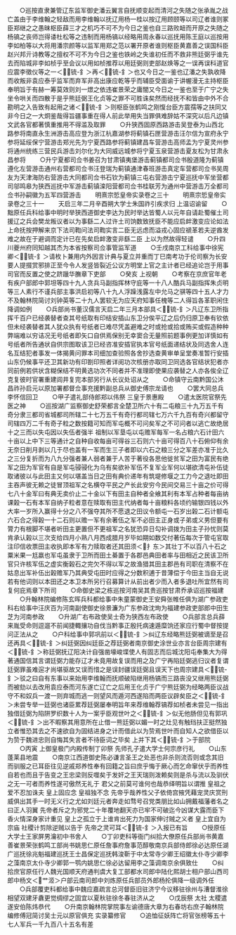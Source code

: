 <!-- { "loadSidebar": true } -->
　　○巡按直隶兼管辽东监军御史潘云翼言自抚顺变起而清河之失随之张承胤之战亡盖由于李维翰之轻敌而用李维翰以抚辽用杨一桂以按辽用顾颐等以司辽者谁则冢臣郑继之之愚昧枢臣薛三才之机巧不可不为今日之鉴也自三路败衄而开原之失随之杨镐之丧师岂得诿杜松等之违制而用杨镐以经略用周永春以巡抚用陈王庭以巡按用李如柏等以大将用潘宗颜等以监军用郑之范以署开原者谁则枢臣黄嘉善之误国科臣赵兴邦亓诗教等之擅权不可不为今日之鉴也铁岭之失谁初任而不救非熊廷弼乎谁先去而陷城非李如桢乎至会议以用如桢推荐以用廷弼则吏部赵焕等之一误再误科道官应震李徵仪等之一＜锍-釒＞再＜锍-釒＞也又今日之一鉴也辽潘之失孰收降而收叛非袁应泰乎监军而弃军非高出康应乾等乎而辅臣受面谕于讲幄漫无主持枢臣奉明旨于有赫一筹莫效则刘一燝之依违崔景荣之庸闇又今日之一鉴也至于广宁之失坐令哄关而四散于是乎熊廷弼王化贞等之罪不可胜诛矣然而经抚不和皆由中外不合勘明之入告致有起用之诸＜锍-釒＞则枢臣张鹤鸣之刚愎台臣方震孺等之扶同又非今日之一大炯鉴哉得旨疆事重在得人前此举用失当罪俱难辞姑不深究以后凡边镇文武各官都著慎重推用不得滥及取罪
　　○升狭西固原西路游击吴登泰为山西北路参将南直永生洲游击高应登为浙江杭嘉湖参将蓟镇石匣营游击汪尔信为宣府永宁参将延绥保宁营游击郑光先为宁夏西路参将蓟镇建昌车营游击高师孟为宁夏灵州参将通州统练三营民兵游击刘尔化为大同威远城参将宁夏玉泉营游击夏友松为甘肃永昌参将
　　○升宁夏都司佥书姜召为甘肃镇夷堡游击蓟镇都司佥书殷道隆为蓟镇遵化左营游击通州右营都司佥书汪登瑞为蓟镇通津春班游击真定车营都司佥书吴周友为天津海防右营游击大同都司佥书石钦为蓟镇三屯右营游击宁夏巡抚中军坐营都司邬鸣皋为狭西巡抚中军游击蓟镇滦阳营都司佥书桂联芳为通州中营游击万全都司佥书孙嗣徽为五军四营游击
　　明熹宗悊皇帝实录卷之三十
　　明熹宗悊皇帝实录卷之三十一
　　天启三年二月辛酉朔大学士朱国祚引疾求归  上温诏谕留
　　○黜原任兵科给事中明时举狭西道御史李达为民时举达皆蜀人以元年自请赴蜀催土司援辽之兵会樊龙叛议者以为事繇二人过许土司饷数致抚臣不能应启衅激变应论如法  上命抚按押解来京下法司鞫问法司鞫实言二臣无远虑而溢戎心固应禠革若夫逆酋发难之故在于避调而定计已在先矣启衅激变非繇二臣  上以为然故得轻谴
　　○升四川夔州府同知越其杰为本省按察司佥事管监军道
　　○壬戌南京工科给事中徐宪卿＜锍-釒＞请枚卜兼用内外因言计典与夏立并重而丁巳南考功于伦司察为长安要人提掇赏邪排正至今令人发竖皆裂近公议方明堂上官之主计者已经追论岂于用事司官而反置之使之跻躐华膴章下吏部
　　○癸亥  上视朝
　　○考察在京庶官年老有疾户部郎中郭坦等四十九人贪兵马副指挥林守庇等一十八人酷兵马副指挥朱贞明等三人素行不谨兵部主事洪启初等八十九人浮躁浅露左中允马之骐等四十五人才力不及翰林院简讨刘钟英等二十九人罢软无为应天府知事任槐等二人得旨各革职闲住降调如例
　　○兵部尚书董汉儒言天启二年三月本部具＜锍-釒＞凡辽东卫所指挥千百户已经袭替者查其号纸取有印结安插山东卫分俟平辽之后仍归原卫奉有钦依但未经袭替者其人犹众执有号纸者已难尽凭盖避难之时或抢或拾或贿买或假造种种弊端难以穷诘况无号纸者即矢口自供焉保别无幸窦合无量照前题事例更加详慎如有号纸者所告通状自供宗图取该卫已经咨准安插官执本官号纸面递结状及同选舍人连名互结犯者事发一体揭黄问罪本司细加查验照各舍抄选查黄审单呈堂奏准暂行安插山东仍候事平还卫其新功有印劄印照者详阅功次核册亦取同卫同选各官结状犯者亦同前例若供状含糊保结不明黄选功次不同者并不准理即使果应袭替之人亦各俟全辽克复彼时官署重建闾井复完本部另行从长议处诏从之
　　○命镇守云南黔国公沐昌祚孙启元以原加署都督佥事充援黔副总兵从御史傅宗龙请也
　　○罢大同总兵李怀信回卫
　　○甲子遣礼部侍郎郑以伟祭  三皇于景惠殿
　　○遣太医院官祭先医之神
　　○巡按湖广监察御史舒荣都言全楚卫所六十有二屯粮三十九万五千有奇分隶三都司省城都司所辖二十七万五千有奇行都司辖七万六千九百有奇兴都留守司辖四万二千有奇子粒之数按籍可知而军屯概不可问矣军之不可问者以逃亡故绝居十之三而以失屯因以失伍者强半  祖制以军垦屯以屯赡军每军一名占粮六石计田六十亩以上中下三等通计之自种自收每亩可得谷三石则六十亩可得百八十石俯仰有余无奈日削月剥以几于尽也盖有一军而生三子者即以六石之粮三分之军差亦准于比久之三分复折而为八九分强者兼人弱者兼于人苦于著役各思他徙贫军之田为富民有绝军之田为军官有自是军屯骎骎化为乌有矣欲补军伍不复军业军何以堪欲清屯补伍徒取诸彼以与此田主又何以堪盖当日之田有典价递年有筑堤修堰之工力今之退吐即田主吞声彼无赖之徒冒顶祖军之名横夺平民之产长此安穷今民间交易三十亩之价可得七八十金军曰有典无卖价止二十金以下有田主自种者全飨其利有本军占种者每亩纳课榖一石有本军自纳子粒者意在赎取有田主代纳者每十亩粮料各顷约输银四钱以外大率一岁所入赢得十分之八不强夺其所不愿退之田议令额屯一石岁出榖二石计额屯六石合之得榖一十二石则以赡一军有余著伍之军不必田主正身或子弟或义男但要有膂力有根脚不堪者听田主更置但不更祖军之名犹恐异日勾补调拨为田主子孙忧则莫肯承认榖以三次支给四月小熟八月西成腊月岁毕如期如数交付著伍每次于管屯官取注印信收票田主收执即本军有力赎取者还其田须＜扌东＞其壮丁不以百八十石之粟米果一尪嬴也军屯虽隶于卫所而田土綦置于各郡邑典田者率与田相近之民该卫所官只许核军伍之虚实衡榖石之完欠不得以军之故渔猎其田主郡邑有司职在清察不在姑息出军补伍出榖赡军乃其典受屯田时应得之分数积逋于昔薄偿于今田主当自无说若有他词则以本田还之本卫本所另行召募算计从前出者少而入者多退吐所宜然有司复何庇焉章下所司
　　○命御史梁之栋巡按河南吴其贵巡按甘肃乔承诏巡按福建
　　○升翰林院编修陈玄晖兵科都给事中朱童蒙御史王安舜张帷任俱为湖广参政吏科右给事中汪庆百为河南副使御史徐景濂为广东参政沈珣为福建参政吏部郎中田生芝为河南参政
　　○升湖广右布政使吴士奇为狭西左布政使
　　○兵部言总兵薛来胤受命则逗遛不前闻捷輙攘功自伐当黔事正殷托病速遁糜饷还家应行蜀中督按提问正法从之
　　○户科给事中郭巩前以＜锍-釒＞纠辽东经略熊廷弼被谪至是召还再具＜锍-釒＞纠廷弼因纠廷臣之荐廷弼者南京御史涂世业亦言台臣周宗建有＜锍-釒＞称廷弼抚辽阳决计自强凿壕峻堞使人有固志而后城沈阳屯奉集大为得著通国信其言谓廷弼力能存辽才未竟用故复误而用之及广宁再陷廷弼逃归议者复谓廷弼罪虽难逭才尚堪驱故又误而惜之是误封疆误廷弼且误天下也周宗建具＜锍-釒＞驳之曰自有东事以来始用李维翰而抚顺破陷继用杨镐而三路丧没又继用熊廷弼而被劾以去改用袁应泰而河东遂亡辽亡之后用王化贞于广宁熊廷弼为经略两臣议战守不和奴兵一渡一则弃城而逃一则望风而遁河西遂陷而两臣议辟矣臣之＜锍-釒＞未尝专举一廷弼也诸臣累荐廷弼屡奉明旨年来荐维翰荐镐荐如桢者未尝见一指出独借廷弼为陷阱罗织数十人为一案乎臣观世叶之＜锍-釒＞似无他肠但见有郭巩＜锍-釒＞出不暇察其用意所在止借一熊廷弼以媚一时之灶见有触珰扶正挺然独立者惟恐其去之不速欲自为固结进身之计而借此以为贽焉世叶而自知人之欲借臣以为贽于魏进忠则自悔其失言者不待臣词之毕矣  上并下其＜锍-釒＞于部院
　　○丙寅  上御皇极门内殿传制丁卯祭  先师孔子遣大学士何宗彦行礼
　　○山东蓬莱县地震
　　○南京江西道御史陈必谦言圣王之处恶也非杀则流否则或念其旧而驯服之已耳臣往见逆戚郑养性奉有回籍之旨曰庶乎悔于厥心而乞命窜伏乎而养性自若也而且于告变之王忠梁则反噬矣于发奸之王天瑞则泼赖矣则是杀与流以及驯伏之无一可者而养性遂可傲然无礼于  君父之前莫可谁何也哉恭绎明旨以谓推  皇祖之爱不忍加诛夫  皇上固应念  皇祖独不念  先帝乎哉养性父子依倚宫掖凭藉宠灵庆赏刑威俱出其手一时无义行之尤如刘廷元者奔走如骛号召党类朋比如山拥戴福藩者名之曰正人羽翼  先帝者斥之为邪党二十年覆地翻天亦已牢不可破迄今凶谋大露而臣下香火情深身家计重见  皇上之孤立于上谁肯出死力为国家伸讨贼之义者  皇上宜自为  宗庙  社稷计剪除逆贼以告于  先帝之灵可耳＜锍-釒＞入报已有旨
　　○授原任大学士王家屏男瀹初中书舍人
　　○丁卯吏科等衙门纠拾大僚原任兵部尚书黄嘉善崔景荣张鹤鸣工部尚书姚思仁原任詹事府詹事范醇敬南京兵部侍郎徐必达原任湖广巡抚徐兆魁福建巡抚王士昌保定巡抚韩浚靳于中太常寺少卿王绍徽太仆寺少卿李之藻南京太仆寺少卿郭一鹗内姚思仁徐必达留用李之藻调南京余俱致仕
　　○纠拾庶官原任行人魏光国顺天府通判虞大复工部都水司郎中陆化熙胡士相户部山西司郎中杨文＜艹洍＞户部云南司郎中刘炼原任兵部员外郎杨抡俱降一级调外任
　　○兵部覆吏科都给事中魏应嘉疏言总河督臣旧驻济宁今议移驻徐州与漕督淮徐相望双建牙纛更觉绸缪之固宜以夏秋驻徐冬春驻济从之
　　○戊辰祭  太社  太稷遣遂安伯陈炜恭代
　　○升南京翰林院掌院事左谕德唐大章为右春坊右庶子翰林院编修傅冠简讨吴士元以原官俱充  实录纂修官
　　○追恤征妖阵亡将官张榜等五十七人军兵一千九百八十五名有差
